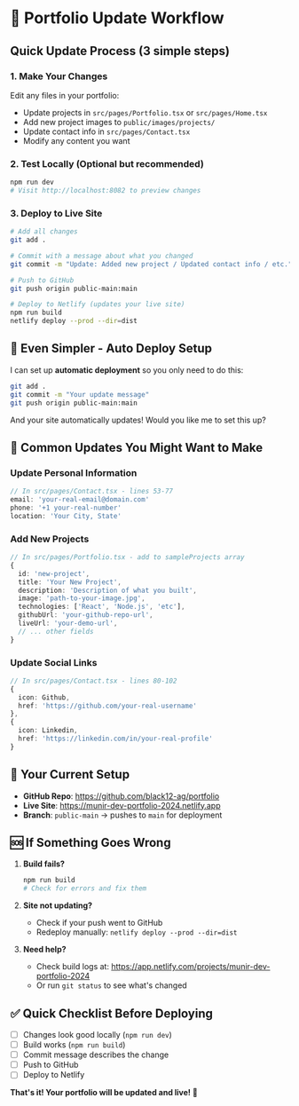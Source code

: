 # 🔄 Portfolio Update Workflow

## Quick Update Process (3 simple steps)

### 1. **Make Your Changes**
Edit any files in your portfolio:
- Update projects in `src/pages/Portfolio.tsx` or `src/pages/Home.tsx`
- Add new project images to `public/images/projects/`
- Update contact info in `src/pages/Contact.tsx`
- Modify any content you want

### 2. **Test Locally** (Optional but recommended)
```bash
npm run dev
# Visit http://localhost:8082 to preview changes
```

### 3. **Deploy to Live Site**
```bash
# Add all changes
git add .

# Commit with a message about what you changed
git commit -m "Update: Added new project / Updated contact info / etc."

# Push to GitHub
git push origin public-main:main

# Deploy to Netlify (updates your live site)
npm run build
netlify deploy --prod --dir=dist
```

## 🚀 **Even Simpler - Auto Deploy Setup**

I can set up **automatic deployment** so you only need to do this:

```bash
git add .
git commit -m "Your update message"
git push origin public-main:main
```

And your site automatically updates! Would you like me to set this up?

## 📝 **Common Updates You Might Want to Make**

### Update Personal Information
```typescript
// In src/pages/Contact.tsx - lines 53-77
email: 'your-real-email@domain.com'
phone: '+1 your-real-number'
location: 'Your City, State'
```

### Add New Projects
```typescript
// In src/pages/Portfolio.tsx - add to sampleProjects array
{
  id: 'new-project',
  title: 'Your New Project',
  description: 'Description of what you built',
  image: 'path-to-your-image.jpg',
  technologies: ['React', 'Node.js', 'etc'],
  githubUrl: 'your-github-repo-url',
  liveUrl: 'your-demo-url',
  // ... other fields
}
```

### Update Social Links
```typescript
// In src/pages/Contact.tsx - lines 80-102
{ 
  icon: Github, 
  href: 'https://github.com/your-real-username'
},
{ 
  icon: Linkedin, 
  href: 'https://linkedin.com/in/your-real-profile'
}
```

## 🔧 **Your Current Setup**

- **GitHub Repo**: https://github.com/black12-ag/portfolio
- **Live Site**: https://munir-dev-portfolio-2024.netlify.app
- **Branch**: `public-main` → pushes to `main` for deployment

## 🆘 **If Something Goes Wrong**

1. **Build fails?**
   ```bash
   npm run build
   # Check for errors and fix them
   ```

2. **Site not updating?**
   - Check if your push went to GitHub
   - Redeploy manually: `netlify deploy --prod --dir=dist`

3. **Need help?**
   - Check build logs at: https://app.netlify.com/projects/munir-dev-portfolio-2024
   - Or run `git status` to see what's changed

## ✅ **Quick Checklist Before Deploying**

- [ ] Changes look good locally (`npm run dev`)
- [ ] Build works (`npm run build`)
- [ ] Commit message describes the change
- [ ] Push to GitHub
- [ ] Deploy to Netlify

**That's it! Your portfolio will be updated and live! 🎉**

